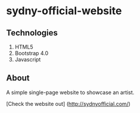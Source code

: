 # sydny-official-website


## Technologies
1. HTML5
2. Bootstrap 4.0
3. Javascript


## About
A simple single-page website to showcase an artist.

[Check the website out] (http://sydnyofficial.com/)

